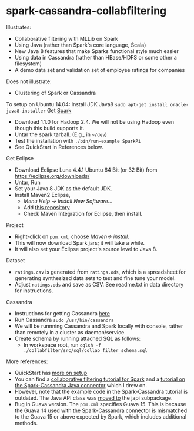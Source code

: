 spark-cassandra-collabfiltering
===============================

Illustrates:
- Collaborative filtering with MLLib on Spark 
- Using  Java (rather than Spark's core language, Scala)
- New Java 8 features that make Sparks functional style much easier
- Using data in Cassandra (rather than HBase/HDFS or some other a filesystem)
- A demo data set and validation set of employee ratings for companies 

Does not illustrate:
- Clustering of Spark or Cassandra

To setup on Ubuntu 14.04:
Install JDK Java8 
````sudo apt-get install oracle-java8-installer````
Get [Spark](http://spark.apache.org/downloads.html)
- Download 1.1.0 for Hadoop 2.4. We will not be using Hadoop even though this build supports it.
- Untar the spark tarball. (E.g., in ````~/dev````)
- Test the installation with 
````./bin/run-example SparkPi````
- See QuickStart in References below. 

Get Eclipse
- Download Eclipse Luna 4.4.1 Ubuntu 64 Bit (or 32 Bit) from https://eclipse.org/downloads/
- Untar, Run
- Set your Java 8 JDK as the default JDK.
- Install Maven2 Eclipse, 
    - *Menu Help -> Install New Software…*
    - Add [this repository](http://download.eclipse.org/technology/m2e/releases)
    - Check Maven Integration for Eclipse, then install.

Project 
- Right-click on ````pom.xml````, choose  *Maven-> install*.
- This will now download Spark jars; it will take a while.
- It will also set your Eclipse project's source level to Java 8.

Dataset
- ````ratings.csv```` is generated from ````ratings.ods````, which is a spreadsheet for generating synthesized data sets to test and fine tune your model. 
- Adjust ````ratings.ods```` and save as CSV. See readme.txt in data directory for instructions.
 
Cassandra
- Instructions for getting Cassandra [here](http://www.datastax.com/documentation/cassandra/2.0/cassandra/install/installDeb_t.html)
- Run Cassandra
````sudo /usr/bin/cassandra````
- We will be runnning Cassandra and Spark locally with console, rather than remotely in a cluster as daemon/service.
- Create schema by running attached SQL as follows:
    - In workspace root, run
     ````cqlsh -f ./collabfilter/src/sql/collab_filter_schema.sql````

More references:
- QuickStart has [more on setup](https://spark.apache.org/docs/1.1.0/quick-start.html)
- You can find a [collaborative filtering tutorial for Spark](https://spark.apache.org/docs/1.1.0/mllib-collaborative-filtering.html)  and a [tutorial on the Spark-Cassandra Java connector](http://www.datastax.com/dev/blog/accessing-cassandra-from-spark-in-java) which I drew on.
- However, note that the example code in the Spark-Cassandra tutorial is outdated. The Java API class was [moved to](https://github.com/datastax/spark-cassandra-connector/commit/36ad9cd6c13600144e3e27533587db926e41af2e)  the  japi subpackage.
- Bug in Guava version. The ````pom.xml```` specifies Guava 15. This is because the Guava 14 used with the Spark-Cassandra connector is mismatched to the Guava 15 or above expected by Spark, which includes additional methods.

 


